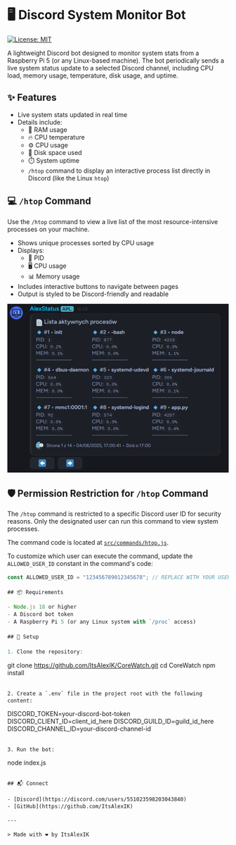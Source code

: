 # 🖥️ Discord System Monitor Bot

[![License: MIT](https://img.shields.io/badge/License-MIT-yellow.svg)](LICENSE)

A lightweight Discord bot designed to monitor system stats from a Raspberry Pi 5 (or any Linux-based machine). The bot periodically sends a live system status update to a selected Discord channel, including CPU load, memory usage, temperature, disk usage, and uptime.

## ✨ Features

- Live system stats updated in real time
- Details include:
  - 🧠 RAM usage
  - 🔥 CPU temperature
  - ⚙️ CPU usage
  - 💾 Disk space used
  - ⏱️ System uptime
  - `/htop` command to display an interactive process list directly in Discord (like the Linux `htop`)

## 💻 `/htop` Command

Use the `/htop` command to view a live list of the most resource-intensive processes on your machine.

- Shows unique processes sorted by CPU usage
- Displays:
  - 🔹 PID
  - 🖥️ CPU usage
  - 📊 Memory usage
- Includes interactive buttons to navigate between pages
- Output is styled to be Discord-friendly and readable

![Active processes](./assets/htop-preview.png)

## 🛡️ Permission Restriction for `/htop` Command

The `/htop` command is restricted to a specific Discord user ID for security reasons. Only the designated user can run this command to view system processes.

The command code is located at [`src/commands/htop.js`](./src/commands/htop.js).

To customize which user can execute the command, update the `ALLOWED_USER_ID` constant in the command's code:

```js
const ALLOWED_USER_ID = "123456789012345678"; // REPLACE WITH YOUR USER ID

## 📦 Requirements

- Node.js 18 or higher
- A Discord bot token
- A Raspberry Pi 5 (or any Linux system with `/proc` access)

## 🔧 Setup

1. Clone the repository:

```
git clone https://github.com/ItsAlexIK/CoreWatch.git
cd CoreWatch
npm install
```

2. Create a `.env` file in the project root with the following content:

```
DISCORD_TOKEN=your-discord-bot-token
DISCORD_CLIENT_ID=client_id_here
DISCORD_GUILD_ID=guild_id_here
DISCORD_CHANNEL_ID=your-discord-channel-id
```

3. Run the bot:

```
node index.js
```

## 📬 Connect 

- [Discord](https://discord.com/users/551023598203043840)
- [GitHub](https://github.com/ItsAlexIK)

---

> Made with ❤️ by ItsAlexIK
